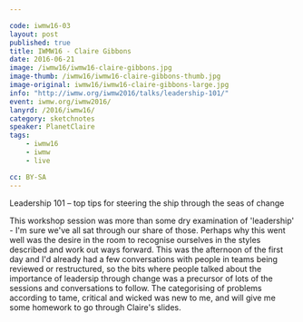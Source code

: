 ```yaml
---

code: iwmw16-03
layout: post
published: true
title: IWMW16 - Claire Gibbons
date: 2016-06-21
image: /iwmw16/iwmw16-claire-gibbons.jpg
image-thumb: /iwmw16/iwmw16-claire-gibbons-thumb.jpg
image-original: iwmw16/iwmw16-claire-gibbons-large.jpg
info: "http://iwmw.org/iwmw2016/talks/leadership-101/"
event: iwmw.org/iwmw2016/
lanyrd: /2016/iwmw16/
category: sketchnotes
speaker: PlanetClaire
tags:
    - iwmw16
    - iwmw
    - live

cc: BY-SA
---
```


Leadership 101 – top tips for steering the ship through the seas of change

This workshop session was more than some dry examination of 'leadership' - I'm sure we've all sat through our share of those. Perhaps why this went well was the desire in the room to recognise ourselves in the styles described and work out ways forward. This was the afternoon of the first day and I'd already had a few conversations with people in teams being reviewed or restructured,  so the bits where people talked about the importance of leadersip through change was a precursor of lots of the sessions and conversations to follow. The categorising of problems according to tame, critical and wicked was new to me, and will give me some homework to go through Claire's slides.

